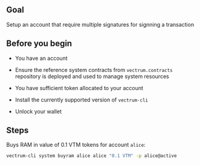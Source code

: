 ## Goal

Setup an account that require multiple signatures for signning a transaction

## Before you begin

* You have an account

* Ensure the reference system contracts from `vectrum.contracts` repository is deployed and used to manage system resources

* You have sufficient token allocated to your account

* Install the currently supported version of `vectrum-cli`

* Unlock your wallet

## Steps

Buys RAM in value of 0.1 VTM tokens for account `alice`:

```sh
vectrum-cli system buyram alice alice "0.1 VTM" -p alice@active
```